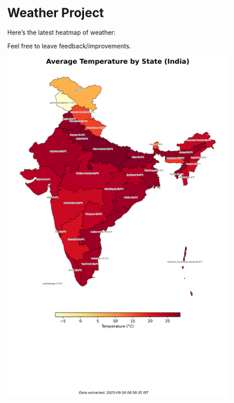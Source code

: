 # Weather Project

Here’s the latest heatmap of weather:

Feel free to leave feedback/improvements.

![India Heatmap](docs/assets/india_heatmap.png?v=DADC05)
